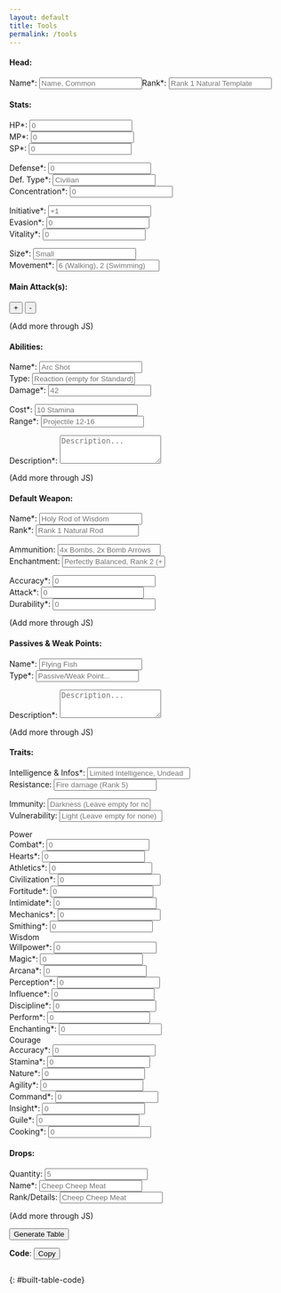 ```yaml
---
layout: default
title: Tools
permalink: /tools
---
```


#### Head:

<form style="display:flex;">
    <div class="large-input">
        <label for="id_name">Name*:</label>
        <input id="id_name" type="text" placeholder="Name, Common">
    </div>
    <div class="large-input">
        <label for="id_rank">Rank*:</label>
        <input id="id_rank" type="text" placeholder="Rank 1 Natural Template">
    </div>
</form>

#### Stats:

<form>
    <div class="small-input">
        <label for="id_hp">HP*:</label>
        <input id="id_hp" type="text" placeholder="0">
    </div>
    <div class="small-input">
        <label for="id_mp">MP*:</label>
        <input id="id_mp" type="text" placeholder="0">
    </div>
    <div class="small-input">
        <label for="id_sp">SP*:</label>
        <input id="id_sp" type="text" placeholder="0">
    </div>
</form>
<form>
    <div class="flex-shrink-0 small-input">
        <label for="id_defense">Defense*:</label>
        <input id="id_defense" type="text" placeholder="0">
    </div>
    <div class="large-input flex-grow-2 small-input">
        <label for="id_defense_type">Def. Type*:</label>
        <input id="id_defense_type" type="text" placeholder="Civilian">
    </div>
    <div class="flex-shrink-0 small-input">
        <label for="id_concentration">Concentration*:</label>
        <input id="id_concentration" type="text" placeholder="0">
    </div>
</form>
<form>
    <div class="small-input">
        <label for="id_initiative">Initiative*:</label>
        <input id="id_initiative" type="text" placeholder="+1">
    </div>
    <div class="small-input">
        <label for="id_evasion">Evasion*:</label>
        <input id="id_evasion" type="text" placeholder="0">
    </div>
    <div class="small-input">
        <label for="id_vitality">Vitality*:</label>
        <input id="id_vitality" type="text" placeholder="0">
    </div>
</form>
<form>
    <div class="large-input">
        <label for="id_size">Size*:</label>
        <input id="id_size" type="text" placeholder="Small">
    </div>
    <div class="large-input flex-grow-3">
        <label for="id_movement">Movement*:</label>
        <input id="id_movement" type="text" placeholder="6 (Walking), 2 (Swimming)">
    </div>
</form>

#### Main Attack(s): 

<button type="button" name="button_add_main_attack" class="btn btn-purple" onclick="builderAddMainAttack()">+</button> <button type="button" name="button_remove_main_attack" class="btn btn-purple" onclick="builderAddMainAttack(true)">-</button>

<div id="main_attacks"></div>
<!-- <div id="main_attack_1">
    <form>
        <div class="large-input flex-grow-2">
            <label for="id_attack_name">Name*:</label>
            <input id="id_attack_name" type="text" placeholder="Sword strike">
        </div>
        <div class="small-input">
            <label for="id_attack_damage">Damage*:</label>
            <input id="id_attack_damage" type="text" placeholder="42">
        </div>
    </form>
    <form>
        <div class="small-input">
            <label for="id_attack_hit">To-Hit Check*:</label>
            <input id="id_attack_hit" type="text" placeholder="8">
        </div>
        <div class="large-input flex-grow-2">
            <label for="id_attack_range">Range*:</label>
            <input id="id_attack_range" type="text" placeholder="Projectile 12-16">
        </div>
    </form>
    <form>
        <div class="large-input">
            <label for="id_abilities_description_1">Description/Side Effect*:</label>
            <textarea id="id_abilities_description_1" rows="2" placeholder="Description..."></textarea>
        </div>
    </form>
</div> -->

(Add more through JS)

#### Abilities:

<div id="abilities"></div>
<div id="abilities_1">
    <form>
        <div class="large-input flex-grow-2">
            <label for="id_abilities_name_1">Name*:</label>
            <input id="id_abilities_name_1" type="text" placeholder="Arc Shot">
        </div>
        <div class="large-input">
            <label for="id_abilities_name_1">Type:</label>
            <input id="id_abilities_name_1" type="text" placeholder="Reaction (empty for Standard)">
        </div>
        <div class="small-input">
            <label for="id_abilities_damage_1">Damage*:</label>
            <input id="id_abilities_damage_1" type="text" placeholder="42">
        </div>
    </form>
    <form>
        <div class="small-input">
            <label for="id_abilities_hit_1">Cost*:</label>
            <input id="id_abilities_hit_1" type="text" placeholder="10 Stamina">
        </div>
        <div class="large-input flex-grow-2">
            <label for="id_abilities_range_1">Range*:</label>
            <input id="id_abilities_range_1" type="text" placeholder="Projectile 12-16">
        </div>
    </form>
    <form>
        <div class="large-input">
            <label for="id_abilities_description_1">Description*:</label>
            <textarea id="id_abilities_description_1" rows="3" placeholder="Description..."></textarea>
        </div>
    </form>
</div>

(Add more through JS)

#### Default Weapon:

<div id="weapons"></div>
<div id="weapon_1">
    <form>
        <div class="large-input">
            <label for="id_weapon_name">Name*:</label>
            <input id="id_weapon_name" type="text" placeholder="Holy Rod of Wisdom">
        </div>
        <div class="large-input">
            <label for="id_weapon_rank">Rank*:</label>
            <input id="id_weapon_rank" type="text" placeholder="Rank 1 Natural Rod">
        </div>
    </form>
    <form>
        <div class="large-input">
            <label for="id_weapon_name">Ammunition:</label>
            <input id="id_weapon_name" type="text" placeholder="4x Bombs, 2x Bomb Arrows">
        </div>
        <div class="large-input">
            <label for="id_weapon_rank">Enchantment:</label>
            <input id="id_weapon_rank" type="text" placeholder="Perfectly Balanced, Rank 2 (+1 Crit)">
        </div>
    </form>
    <form>
        <div class="small-input">
            <label for="id_weapon_accuracy">Accuracy*:</label>
            <input id="id_weapon_accuracy" type="text" placeholder="0">
        </div>
        <div class="small-input">
            <label for="id_weapon_attack">Attack*:</label>
            <input id="id_weapon_attack" type="text" placeholder="0">
        </div>
        <div class="small-input">
            <label for="id_weapon_durability">Durability*:</label>
            <input id="id_weapon_durability" type="text" placeholder="0">
        </div>
    </form>
</div>

(Add more through JS)

#### Passives & Weak Points:

<div id="passives"></div>
<div id="passives_1">
    <form>
        <div class="large-input flex-grow-2">
            <label for="id_passives_name_1">Name*:</label>
            <input id="id_passives_name_1" type="text" placeholder="Flying Fish">
        </div>
        <div class="small-input">
            <label for="id_passives_type_1">Type*:</label>
            <input id="id_passives_type_1" type="text" placeholder="Passive/Weak Point...">
        </div>        
    </form>
    <form>
        <div class="large-input">
            <label for="id_passives_description_1">Description*:</label>
            <textarea id="id_passives_description_1" rows="3" placeholder="Description..."></textarea>
        </div>
    </form>
</div>

(Add more through JS)

#### Traits:

<form>
    <div class="large-input">
        <label for="id_traits_infos">Intelligence & Infos*:</label>
        <input id="id_traits_infos" type="text" placeholder="Limited Intelligence, Undead">
    </div>
    <div class="large-input">
        <label for="id_traits_infos">Resistance:</label>
        <input id="id_traits_infos" type="text" placeholder="Fire damage (Rank 5)">
    </div>
</form>
<form>
    <div class="large-input">
        <label for="id_traits_vulnerability">Immunity:</label>
        <input id="id_traits_vulnerability" type="text" placeholder="Darkness (Leave empty for none)">
    </div>
    <div class="large-input">
        <label for="id_traits_vulnerability">Vulnerability:</label>
        <input id="id_traits_vulnerability" type="text" placeholder="Light (Leave empty for none)">
    </div>
</form>
<form>
    <div class="traits small-input">
        <div class="traits-title">
            <span>Power</span>
        </div>
        <div>
            <label for="id_traits_combat">Combat*:</label>
            <input id="id_traits_combat" type="text" placeholder="0">
        </div>
        <div>
            <label for="id_traits_hearts">Hearts*:</label>
            <input id="id_traits_hearts" type="text" placeholder="0">
        </div>
        <div>
            <label for="id_traits_athletics">Athletics*:</label>
            <input id="id_traits_athletics" type="text" placeholder="0">
        </div>
        <div>
            <label for="id_traits_civilization">Civilization*:</label>
            <input id="id_traits_civilization" type="text" placeholder="0">
        </div>
        <div>
            <label for="id_traits_fortitude">Fortitude*:</label>
            <input id="id_traits_fortitude" type="text" placeholder="0">
        </div>
        <div>
            <label for="id_traits_intimidate">Intimidate*:</label>
            <input id="id_traits_intimidate" type="text" placeholder="0">
        </div>
        <div>
            <label for="id_traits_mechanics">Mechanics*:</label>
            <input id="id_traits_mechanics" type="text" placeholder="0">
        </div>
        <div>
            <label for="id_traits_smithing">Smithing*:</label>
            <input id="id_traits_smithing" type="text" placeholder="0">
        </div>
    </div>
    <div class="traits small-input">
        <div class="traits-title">
            <span>Wisdom</span>
        </div>
        <div>
            <label for="id_traits_willpower">Willpower*:</label>
            <input id="id_traits_willpower" type="text" placeholder="0">
        </div>
        <div>
            <label for="id_traits_magic">Magic*:</label>
            <input id="id_traits_magic" type="text" placeholder="0">
        </div>
        <div>
            <label for="id_traits_arcana">Arcana*:</label>
            <input id="id_traits_arcana" type="text" placeholder="0">
        </div>
        <div>
            <label for="id_traits_perception">Perception*:</label>
            <input id="id_traits_perception" type="text" placeholder="0">
        </div>
        <div>
            <label for="id_traits_influence">Influence*:</label>
            <input id="id_traits_influence" type="text" placeholder="0">
        </div>
        <div>
            <label for="id_traits_discipline">Discipline*:</label>
            <input id="id_traits_discipline" type="text" placeholder="0">
        </div>
        <div>
            <label for="id_traits_perform">Perform*:</label>
            <input id="id_traits_perform" type="text" placeholder="0">
        </div>        
        <div>
            <label for="id_traits_enchanting">Enchanting*:</label>
            <input id="id_traits_enchanting" type="text" placeholder="0">
        </div>
    </div>
    <div class="traits small-input">
        <div class="traits-title">
            <span>Courage</span>
        </div>
        <div>
            <label for="id_traits_accuracy">Accuracy*:</label>
            <input id="id_traits_accuracy" type="text" placeholder="0">
        </div>
        <div>
            <label for="id_traits_stamina">Stamina*:</label>
            <input id="id_traits_stamina" type="text" placeholder="0">
        </div>
        <div>
            <label for="id_traits_nature">Nature*:</label>
            <input id="id_traits_nature" type="text" placeholder="0">
        </div>
        <div>
            <label for="id_traits_agility">Agility*:</label>
            <input id="id_traits_agility" type="text" placeholder="0">
        </div>
        <div>
            <label for="id_traits_command">Command*:</label>
            <input id="id_traits_command" type="text" placeholder="0">
        </div>
        <div>
            <label for="id_traits_insight">Insight*:</label>
            <input id="id_traits_insight" type="text" placeholder="0">
        </div>
        <div>
            <label for="id_traits_guile">Guile*:</label>
            <input id="id_traits_guile" type="text" placeholder="0">
        </div>
        <div>
            <label for="id_traits_cooking">Cooking*:</label>
            <input id="id_traits_cooking" type="text" placeholder="0">
        </div>
    </div>
</form>

#### Drops:

<div id="drops"></div>
<div id="drops_1">
    <form>
        <div class="small-input">
            <label for="id_drops_quantity_1">Quantity:</label>
            <input id="id_drops_quantity_1" type="text" placeholder="5">
        </div>
        <div class="large-input flex-grow-3">
            <label for="id_drops_name_1">Name*:</label>
            <input id="id_drops_name_1" type="text" placeholder="Cheep Cheep Meat">
        </div>
        <div class="large-input flex-grow-3">
            <label for="id_drops_rank_1">Rank/Details:</label>
            <input id="id_drops_rank_1" type="text" placeholder="Cheep Cheep Meat">
        </div>
    </form>
</div>

(Add more through JS)

<div id="result_infos"></div>

<button type="button" name="button" class="btn" onclick="buildTable()">Generate Table</button>

<div id="built-table" class="table-wrapper"></div>

**Code**: <button type="button" name="button" class="btn" onclick="copyTableToClipboard()">Copy</button>
```
```
{: #built-table-code}